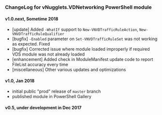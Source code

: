 ### ChangeLog for vNugglets.VDNetworking PowerShell module

#### v1.0.next, Sometime 2018
- \[update] Added `-WhatIf` support to `New-VNVDTrafficRuleAction`, `New-VNVDTrafficRuleQualifier`
- \[bugfix] `-Enabled` parameter on `Set-VNVDTrafficRuleSet` was not working as expected. Fixed
- \[bugfix] Corrected issue where module loaded improperly if required VDS module was not already loaded
- \[enhancement] Added check in ModuleManifest update code to report FileList accuracy every time
- \[miscellaneous] Other various updates and optimizations

#### v1.0, Jan 2018
- initial public "prod" release of `master` branch
- published module in PowerShell Gallery

#### v0.5, under development in Dec 2017
